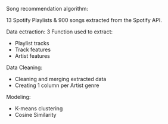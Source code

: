 Song recommendation algorithm:

13 Spotify Playlists & 900 songs extracted from the Spotify API.

Data ectraction:
3 Function used to extract:
  - Playlist tracks
  - Track features
  - Artist features
 
 Data Cleaning:
  - Cleaning and merging extracted data
  - Creating 1 column per Artist genre 
  
 Modeling:
  - K-means clustering
  - Cosine Similarity
